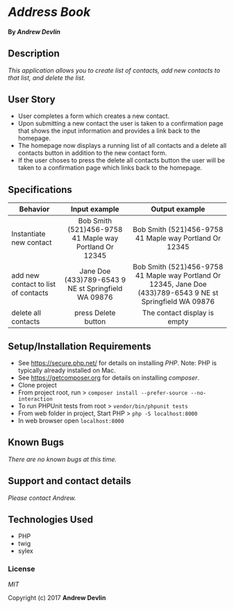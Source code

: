 # _Address Book_

#### By _**Andrew Devlin**_

## Description

_This application allows you to create list of contacts, add new contacts to that list, and delete the list._

## User Story
* User completes a form which creates a new contact.
* Upon submitting a new contact the user is taken to a confirmation page that shows the input information and provides a link back to the homepage.
* The homepage now displays a running list of all contacts and a delete all contacts button in addition to the new contact form.
* If the user choses to press the delete all contacts button the user will be taken to a confirmation page which links back to the homepage.

## Specifications

| Behavior                                              |   Input example   |  Output example |
|-------------------------------------------------------|:-----------------:|:---------------:|
| Instantiate new contact |Bob Smith (521)456-9758 41 Maple way Portland Or 12345  | Bob Smith (521)456-9758 41 Maple way Portland Or 12345 |
| add new contact to list of contacts | Jane Doe (433)789-6543 9 NE st Springfield WA 09876 | Bob Smith (521)456-9758 41 Maple way Portland Or 12345, Jane Doe (433)789-6543 9 NE st Springfield WA 09876 |
| delete all contacts | press Delete button | The contact display is empty |

## Setup/Installation Requirements

* See https://secure.php.net/ for details on installing _PHP_.  Note: PHP is typically already installed on Mac.
* See https://getcomposer.org for details on installing _composer_.
* Clone project
* From project root, run > `composer install --prefer-source --no-interaction`
* To run PHPUnit tests from root > `vendor/bin/phpunit tests`
* From web folder in project, Start PHP > `php -S localhost:8000`
* In web browser open `localhost:8000`

## Known Bugs

_There are no known bugs at this time._

## Support and contact details

_Please contact Andrew._

## Technologies Used
* PHP
* twig
* sylex

### License

*MIT*

Copyright (c) 2017 **Andrew Devlin**
